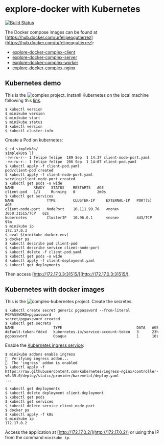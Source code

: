 # explore-docker with Kubernetes

[![Build Status](https://travis-ci.org/felipegutierrez/explore-docker.svg?branch=master)](https://travis-ci.org/felipegutierrez/explore-docker)

The Docker compose images can be found at [https://hub.docker.com/u/felipeogutierrez](https://hub.docker.com/u/felipeogutierrez):
 - [explore-docker-complex-client](https://hub.docker.com/r/felipeogutierrez/explore-docker-complex-client)
 - [explore-docker-complex-server](https://hub.docker.com/r/felipeogutierrez/explore-docker-complex-server)
 - [explore-docker-complex-worker](https://hub.docker.com/r/felipeogutierrez/explore-docker-complex-worker)
 - [explore-docker-complex-nginx](https://hub.docker.com/r/felipeogutierrez/explore-docker-complex-nginx)

## Kubernetes demo

This is the ![complex](complex) project. Instanll Kubernetes on the local machine following this [link](https://kubernetes.io/docs/tasks/tools/install-kubectl/#install-kubectl-on-linux).
```
$ kubectl version
$ minikube version
$ minikube start
$ minikube status
$ kubectl version
$ kubectl cluster-info
```
Create a Pod on kubernetes:
```
$ cd simplek8s/
simplek8s$ ll
-rw-rw-r-- 1 felipe felipe  189 Sep  1 14:37 client-node-port.yaml
-rw-rw-r-- 1 felipe felipe  206 Sep  1 14:07 client-pod.yaml
$ kubectl apply -f client-pod.yaml 
pod/client-pod created
$ kubectl apply -f client-node-port.yaml 
service/client-node-port created
$ kubectl get pods -o wide
NAME         READY   STATUS    RESTARTS   AGE
client-pod   1/1     Running   0          2m9s
$ kubectl get services
NAME               TYPE        CLUSTER-IP     EXTERNAL-IP   PORT(S)          AGE
client-node-port   NodePort    10.111.99.76   <none>        3050:31515/TCP   62s
kubernetes         ClusterIP   10.96.0.1      <none>        443/TCP          97m
$ minikube ip
172.17.0.3
$ eval $(minikube docker-env)
$ docker ps
$ kubectl describe pod client-pod
$ kubectl describe service client-node-port
$ kubectl delete -f client-pod.yaml
$ kubectl get pods -o wide
$ kubectl apply -f client-deployment.yaml
$ kubectl get deployments
```
Then access [http://172.17.0.3:31515/](http://172.17.0.3:31515/).

## Kubernetes with docker images
This is the ![complex-kubernetes](complex-kubernetes) project.
Create the secretes:
```
$ kubectl create secret generic pgpassword --from-literal PGPASSWORD=pgpassword
secret/pgpassword created
$ kubectl get secrets
NAME                  TYPE                                  DATA   AGE
default-token-fddxd   kubernetes.io/service-account-token   3      23h
pgpassword            Opaque                                1      10s
```
Enable the [Kubernetes ingress service](https://kubernetes.github.io/ingress-nginx/deploy/):
```
$ minikube addons enable ingress
🔎  Verifying ingress addon...
🌟  The 'ingress' addon is enabled
$ kubectl apply -f https://raw.githubusercontent.com/kubernetes/ingress-nginx/controller-v0.35.0/deploy/static/provider/baremetal/deploy.yaml
...
```

```
$ kubectl get deployments
$ kubectl delete deployment client-deployment
$ kubectl get pods
$ kubectl get services
$ kubectl delete service client-node-port
$ docker ps
$ kubectl apply -f k8s
$ minikube ip
172.17.0.2
```
Access the application at [http://172.17.0.2/](http://172.17.0.2/) or using the IP from the command `minikube ip`.


